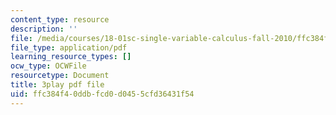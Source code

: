 ```yaml
---
content_type: resource
description: ''
file: /media/courses/18-01sc-single-variable-calculus-fall-2010/ffc384f40ddbfcd0d0455cfd36431f54_aefQ2FYugAY.pdf
file_type: application/pdf
learning_resource_types: []
ocw_type: OCWFile
resourcetype: Document
title: 3play pdf file
uid: ffc384f4-0ddb-fcd0-d045-5cfd36431f54
---
```

